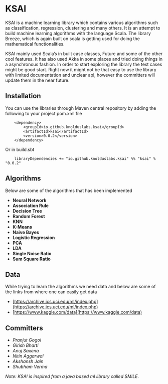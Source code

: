 KSAI
=====

KSAI is a machine learning library which contains various algorithms such as classification, regression, clustering and many others. It is an attempt to build machine learning algorithms with the language Scala. The library Breeze, which is again built on scala is getting used for doing the mathematical functionalities.

KSAI mainly used Scala’s in built case classes, Future and some of the other cool features. It has also used Akka in some places and tried doing things in a asynchronous fashion. In order to start exploring the library the test cases might be good start. Right now it might not be that easy to use the library with limited documentation and unclear api, however the committers will update them in the near future.


Installation
-------------

You can use the libraries through Maven central repository by adding the following to your project pom.xml file

```
    <dependency>
        <groupId>io.github.knolduslabs.ksai</groupId>
 	    <artifactId>ksai</artifactId>
 	    <version>0.0.2</version>
    </dependency>
```

Or in build.sbt

```
    libraryDependencies += "io.github.knolduslabs.ksai" %% "ksai" % "0.0.2"
```

Algorithms
--------------

Below are some of the algorithms that has been implemented

* **Neural Network**
* **Association Rule**
* **Decision Tree**
* **Random Forest**
* **KNN**
* **K-Means**
* **Naive Bayes**
* **Logistic Regression**
* **PCA**
* **LDA**
* **Single Noise Ratio**
* **Sum Square Ratio**


Data
-----
While trying to learn the algorithms we need data and below are some of the links from where one can easily get data

* [https://archive.ics.uci.edu/ml/index.php](https://archive.ics.uci.edu/ml/index.php)
* [https://www.kaggle.com/data](https://www.kaggle.com/data)


Committers
-------------

* *Pranjut Gogoi*
* *Girish Bharti*
* *Anuj Saxena*
* *Nitin Aggarwal*
* *Akshansh Jain*
* *Shubham Verma*

*Note: KSAI is inspired from a java based ml library called SMILE.*
